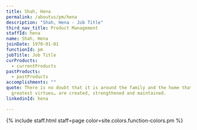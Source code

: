 ```yaml
---
title: Shah, Hena
permalink: /aboutus/pm/hena
description: "Shah, Hena - Job Title"
third_nav_title: Product Management
staffId: hena
name: Shah, Hena
joinDate: 1970-01-01
functionId: pm
jobTitle: Job Title
curProducts:
  - currentProducts
pastProducts:
  - pastProducts
accomplishments: ""
quote: There is no doubt that it is around the family and the home that all the
  greatest virtues… are created, strengthened and maintained.
linkedinId: hena

---
```


{% include staff.html staff=page color=site.colors.function-colors.pm %}
